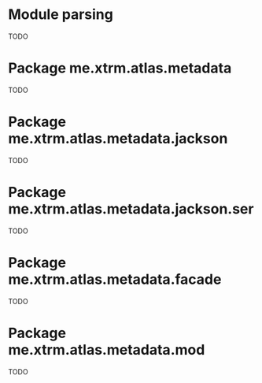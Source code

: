 # Module parsing

TODO


# Package me.xtrm.atlas.metadata

TODO


# Package me.xtrm.atlas.metadata.jackson

TODO


# Package me.xtrm.atlas.metadata.jackson.ser

TODO


# Package me.xtrm.atlas.metadata.facade

TODO


# Package me.xtrm.atlas.metadata.mod

TODO
